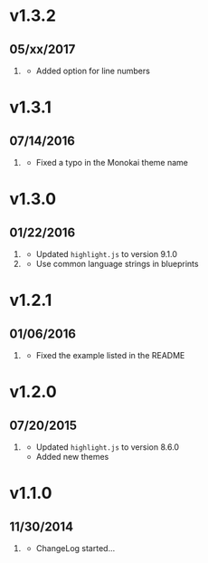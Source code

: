 # v1.3.2
## 05/xx/2017

1. [](#new)
    * Added option for line numbers

# v1.3.1
## 07/14/2016

1. [](#bugfix)
    * Fixed a typo in the Monokai theme name

# v1.3.0
## 01/22/2016

1. [](#new)
    * Updated `highlight.js` to version 9.1.0
1. [](#improved)
    * Use common language strings in blueprints

# v1.2.1
## 01/06/2016

1. [](#bugfix)
    * Fixed the example listed in the README

# v1.2.0
## 07/20/2015

1. [](#new)
    * Updated `highlight.js` to version 8.6.0
    * Added new themes

# v1.1.0
## 11/30/2014

1. [](#new)
    * ChangeLog started...
